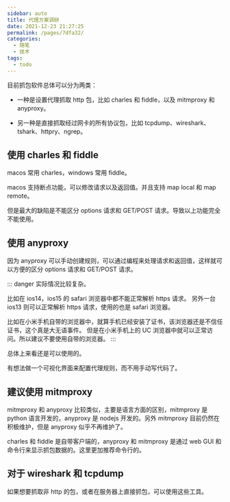 ```yaml
---
sidebar: auto
title: 代理方案调研
date: 2021-12-23 21:27:25
permalink: /pages/7dfa32/
categories:
  - 随笔
  - 技术
tags:
  - todo
---
```


目前抓包软件总体可以分为两类：

- 一种是设置代理抓取 http 包，比如 charles 和 fiddle，以及 mitmproxy 和 anyproxy。

- 另一种是直接抓取经过网卡的所有协议包，比如 tcpdump、wireshark、tshark、httpry、ngrep。

## 使用 charles 和 fiddle

macos 常用 charles，windows 常用 fiddle。

macos 支持断点功能，可以修改请求以及返回值。并且支持 map local 和 map remote。

但是最大的缺陷是不能区分 options 请求和 GET/POST 请求。导致以上功能完全不能使用。

## 使用 anyproxy

因为 anyproxy 可以手动创建规则，可以通过编程来处理请求和返回值，这样就可以方便的区分 options 请求和 GET/POST 请求。

::: danger
实际情况比较复杂。

比如在 ios14，ios15 的 safari 浏览器中都不能正常解析 https 请求。
另外一台 ios13 则可以正常解析 https 请求，使用的也是 safari 浏览器。

比如在小米手机自带的浏览器中，就算手机已经安装了证书，该浏览器还是不信任证书，这个真是大无语事件。
但是在小米手机上的 UC 浏览器中就可以正常访问。所以建议不要使用自带的浏览器。
:::

总体上来看还是可以使用的。

有想法做一个可视化界面来配置代理规则，而不用手动写代码了。

## 建议使用 mitmproxy

mitmproxy 和 anyproxy 比较类似，主要是语言方面的区别，mitmproxy 是 python 语言开发的，anyproxy 是 nodejs 开发的。另外 mitmproxy 目前仍然在积极维护，但是 anyproxy 似乎不再维护了。

charles 和 fiddle 是自带客户端的，anyproxy 和 mitmproxy 是通过 web GUI 和命令行来显示抓包数据的。这里更加推荐命令行的。

## 对于 wireshark 和 tcpdump

如果想要抓取非 http 的包，或者在服务器上直接抓包，可以使用这些工具。
